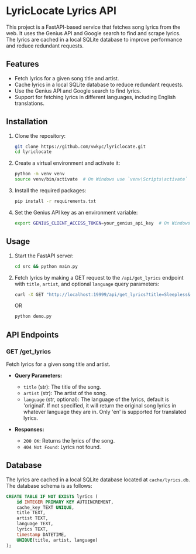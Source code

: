 # LyricLocate Lyrics API

This project is a FastAPI-based service that fetches song lyrics from the web. It uses the Genius API and Google search to find and scrape lyrics. The lyrics are cached in a local SQLite database to improve performance and reduce redundant requests.

## Features

- Fetch lyrics for a given song title and artist.
- Cache lyrics in a local SQLite database to reduce redundant requests.
- Use the Genius API and Google search to find lyrics.
- Support for fetching lyrics in different languages, including English translations.

## Installation

1. Clone the repository:

   ```sh
   git clone https://github.com/vwkyc/lyriclocate.git
   cd lyriclocate
   ```

2. Create a virtual environment and activate it:

   ```sh
   python -m venv venv
   source venv/bin/activate  # On Windows use `venv\Scripts\activate`
   ```

3. Install the required packages:

   ```sh
   pip install -r requirements.txt
   ```

4. Set the Genius API key as an environment variable:

   ```sh
   export GENIUS_CLIENT_ACCESS_TOKEN=your_genius_api_key  # On Windows use `set GENIUS_CLIENT_ACCESS_TOKEN=your_genius_api_key`
   ```

## Usage

1. Start the FastAPI server:

   ```sh
   cd src && python main.py
   ```

2. Fetch lyrics by making a GET request to the `/api/get_lyrics` endpoint with `title`, `artist`, and optional `language` query parameters:

   ```sh
   curl -X GET "http://localhost:19999/api/get_lyrics?title=Sleepless&artist=deadmau5"
   ```
   OR
   ```sh
   python demo.py
   ```

## API Endpoints

### GET /get_lyrics

Fetch lyrics for a given song title and artist.

- **Query Parameters:**
  - `title` (str): The title of the song.
  - `artist` (str): The artist of the song.
  - `language` (str, optional): The language of the lyrics, default is 'original'. If not specified, it will return the original song lyrics in whatever language they are in. Only 'en' is supported for translated lyrics.

- **Responses:**
  - `200 OK`: Returns the lyrics of the song.
  - `404 Not Found`: Lyrics not found.

## Database

The lyrics are cached in a local SQLite database located at `cache/lyrics.db`. The database schema is as follows:

```sql
CREATE TABLE IF NOT EXISTS lyrics (
    id INTEGER PRIMARY KEY AUTOINCREMENT,
    cache_key TEXT UNIQUE,
    title TEXT,
    artist TEXT,
    language TEXT,
    lyrics TEXT,
    timestamp DATETIME,
    UNIQUE(title, artist, language)
);
```
